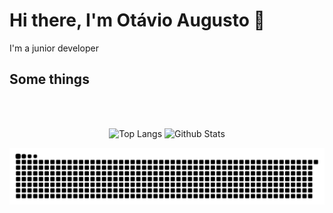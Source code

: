 # Hi there, I'm Otávio Augusto 👋
I'm a junior developer

## Some things
<br>
<br>
<div align="center">
  
  ![Top Langs](https://github-readme-stats.vercel.app/api/top-langs/?username=OtavioMaci3l&theme=dark&layout=compact&card_width=290&&langs_count=4)
  ![Github Stats](https://github-readme-stats.vercel.app/api?username=OtavioMaci3l&show_icons=true&theme=dark&hide=issues&hide_title=true)
</div>

<div align="center">
  <picture>
    <source media="(prefers-color-scheme: dark)" srcset="https://raw.githubusercontent.com/OtavioMaci3l/OtavioMaci3l/output/github-contribution-grid-snake-dark.svg">
    <source media="(prefers-color-scheme: light)" srcset="https://raw.githubusercontent.com/OtavioMaci3l/OtavioMaci3l/output/github-contribution-grid-snake.svg">
    <img alt="github contribution grid snake animation" src="https://raw.githubusercontent.com/OtavioMaci3l/OtavioMaci3l/output/github-contribution-grid-snake.svg">
  </picture>
</div>
